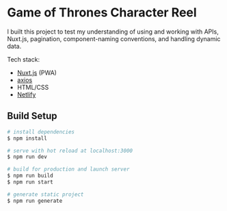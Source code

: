 # Game of Thrones Character Reel

I built this project to test my understanding of using and working with APIs, Nuxt.js, pagination, component-naming conventions, and handling dynamic data.

Tech stack:

- [Nuxt.js](https://nuxtjs.org/) (PWA)
- [axios](https://axios.nuxtjs.org/)
- HTML/CSS
- [Netlify](https://www.netlify.com)

## Build Setup

```bash
# install dependencies
$ npm install

# serve with hot reload at localhost:3000
$ npm run dev

# build for production and launch server
$ npm run build
$ npm run start

# generate static project
$ npm run generate
```
